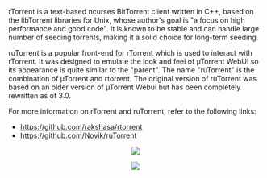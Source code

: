 rTorrent is a text-based ncurses BitTorrent client written in C++, based on the libTorrent libraries for Unix, whose author's goal is "a focus on high performance and good code". It is known to be stable and can handle large number of seeding torrents, making it a solid choice for long-term seeding.

ruTorrent is a popular front-end for rTorrent which is used to interact with rTorrent. It was designed to emulate the look and feel of µTorrent WebUI so its appearance is quite similar to the "parent". The name "ruTorrent" is the combination of µTorrent and rtorrent. The original version of ruTorrent was based on an older version of µTorrent Webui but has been completely rewritten as of 3.0.

For more information on rTorrent and ruTorrent, refer to the following links:

* https://github.com/rakshasa/rtorrent
* https://github.com/Novik/ruTorrent

<p align="center"><img src="https://docs.usbx.me/uploads/images/gallery/2020-03/scaled-1680-/image-1583246602380.png"></p>

<p align="center"><img src="https://docs.usbx.me/uploads/images/gallery/2020-03/scaled-1680-/image-1583246730258.png"></p>